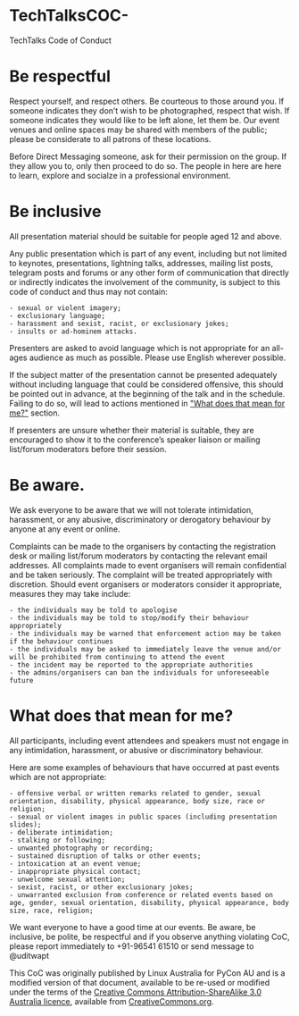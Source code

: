 # TechTalksCOC-
TechTalks Code of Conduct

Be respectful
=============

Respect yourself, and respect others. Be courteous to those around you. If someone indicates they don’t wish to be photographed, respect that wish. If someone indicates they would like to be left alone, let them be. Our event venues and online spaces may be shared with members of the public; please be considerate to all patrons of these locations.

Before Direct Messaging someone, ask for their permission on the group. If they allow you to, only then proceed to do so. The people in here are here to learn, explore and socialze in a professional environment.

Be inclusive
============

All presentation material should be suitable for people aged 12 and above.

Any public presentation which is part of any event, including but not limited to keynotes, presentations, lightning talks, addresses, mailing list posts, telegram posts and forums or any other form of communication that directly or indirectly indicates the involvement of the community, is subject to this code of conduct and thus may not contain:

    - sexual or violent imagery;
    - exclusionary language;
    - harassment and sexist, racist, or exclusionary jokes;
    - insults or ad-hominem attacks.

Presenters are asked to avoid language which is not appropriate for an all-ages audience as much as possible. Please use English wherever possible.

If the subject matter of the presentation cannot be presented adequately without including language that could be considered offensive, this should be pointed out in advance, at the beginning of the talk and in the schedule. Failing to do so, will lead to actions mentioned in ["What does that mean for me?"](#What-does-that-mean-for-me?) section.

If presenters are unsure whether their material is suitable, they are encouraged to show it to the conference’s speaker liaison or mailing list/forum moderators before their session.

Be aware.
=========

We ask everyone to be aware that we will not tolerate intimidation, harassment, or any abusive, discriminatory or derogatory behaviour by anyone at any event or online.

Complaints can be made to the organisers by contacting the registration desk or mailing list/forum moderators by contacting the relevant email addresses. All complaints made to event organisers will remain confidential and be taken seriously. The complaint will be treated appropriately with discretion. Should event organisers or moderators consider it appropriate, measures they may take include:

    - the individuals may be told to apologise
    - the individuals may be told to stop/modify their behaviour appropriately
    - the individuals may be warned that enforcement action may be taken if the behaviour continues
    - the individuals may be asked to immediately leave the venue and/or will be prohibited from continuing to attend the event
    - the incident may be reported to the appropriate authorities
    - the admins/organisers can ban the individuals for unforeseeable future

What does that mean for me?
===========================

All participants, including event attendees and speakers must not engage in any intimidation, harassment, or abusive or discriminatory behaviour.

Here are some examples of behaviours that have occurred at past events which are not appropriate:

    - offensive verbal or written remarks related to gender, sexual orientation, disability, physical appearance, body size, race or religion;
    - sexual or violent images in public spaces (including presentation slides);
    - deliberate intimidation;
    - stalking or following;
    - unwanted photography or recording;
    - sustained disruption of talks or other events;
    - intoxication at an event venue;
    - inappropriate physical contact;
    - unwelcome sexual attention;
    - sexist, racist, or other exclusionary jokes;
    - unwarranted exclusion from conference or related events based on age, gender, sexual orientation, disability, physical appearance, body size, race, religion;

We want everyone to have a good time at our events. Be aware, be inclusive, be polite, be respectful and if you observe anything violating CoC, please report immediately to +91-96541 61510 or send message to @uditwapt 

This CoC was originally published by Linux Australia for PyCon AU and is a modified version of that document, available to be re-used or modified under the terms of the [Creative Commons Attribution-ShareAlike 3.0 Australia licence](https://creativecommons.org/licenses/by-sa/3.0/au/), available from [CreativeCommons.org](CreativeCommons.org).

